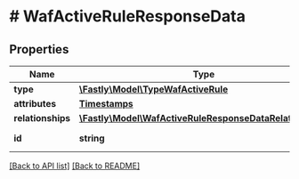 # # WafActiveRuleResponseData

## Properties

Name | Type | Description | Notes
------------ | ------------- | ------------- | -------------
**type** | [**\Fastly\Model\TypeWafActiveRule**](TypeWafActiveRule.md) |  | [optional] 
**attributes** | [**Timestamps**](Timestamps.md) |  | [optional] 
**relationships** | [**\Fastly\Model\WafActiveRuleResponseDataRelationships**](WafActiveRuleResponseDataRelationships.md) |  | [optional] 
**id** | **string** |  | [optional] [readonly] 


[[Back to API list]](../../README.md#endpoints) [[Back to README]](../../README.md)
